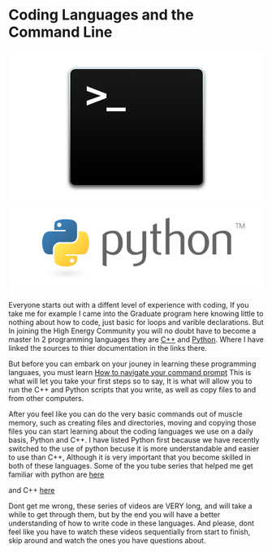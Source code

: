 # Coding Languages and the Command Line

![Terminal](/img/terminal_mac.webp) ![python logo](/img/python_logo.png)

Everyone starts out with a diffent level of experience with coding, If you take me for example
I came into the Graduate program here knowing little to nothing about how to code, just basic for loops
and varible declarations. But In joining the High Energy Community you will no doubt have to become a master
In 2 programming languages they are [C++](http://www.cplusplus.com/info/description/) and
[Python](https://docs.python.org/2/). Where I have linked the sources to thier documentation in the links there.

But before you can embark on your jouney in learning these programming languaes, you must learn 
[How to navigate your command prompt](https://linuxjourney.com/lesson/the-shell)
This is what will let you take your first steps so to say, It is what will allow you to run the C++ 
and Python scripts that you write, as well as copy files to and from other computers.


After you feel like you can do the very basic commands out of muscle memory, such as creating files and directories,
moving and copying those files you can start learning about the coding languages we use on a daily basis, Python and C++.
I have listed Python first because we have recently switched to the use of python becuse it is more understandable and easier to use than C++,
Although it is very important that you become skilled in both of these languages. Some of the you tube series that helped me get familiar with python are [here](https://www.youtube.com/watch?v=YYXdXT2l-Gg&list=PL-osiE80TeTt2d9bfVyTiXJA-UTHn6WwU) 

and C++ [here](https://www.youtube.com/watch?v=tvC1WCdV1XU&list=PLAE85DE8440AA6B83)

Dont get me wrong, these series of videos are VERY long, and will take a while to get through them, but by the end you will have a better 
understanding of how to write code in these languages. And please, dont feel like you have to watch these videos sequentially from start to finish,
skip around and watch the ones you have questions about.


